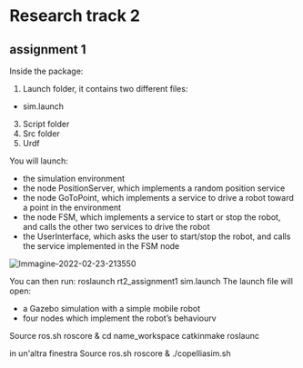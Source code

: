 # Research track 2 
## assignment 1

Inside the package:
1. Launch folder, it contains two different files:
  * sim.launch
3. Script folder
4. Src folder
5. Urdf

You will launch:
* the simulation environment
* the node PositionServer, which implements a random position service
* the node GoToPoint, which implements a service to drive a robot toward a point in the environment
* the node FSM, which implements a service to start or stop the robot, and calls the other two services to drive the robot
* the UserInterface, which asks the user to start/stop the robot, and calls the service implemented in the FSM node




![Immagine-2022-02-23-213550](https://user-images.githubusercontent.com/78663960/155404294-9bd9a28f-3349-44f3-9810-2b8b5b29fa8d.jpg)


You can then run:
roslaunch rt2_assignment1 sim.launch
The launch file will open:
- a Gazebo simulation with a simple mobile robot
- four nodes which implement the robot’s behaviourv

Source ros.sh
roscore &
cd name_workspace
catkinmake
roslaunc

in un'altra finestra
Source ros.sh
roscore &
./copelliasim.sh
